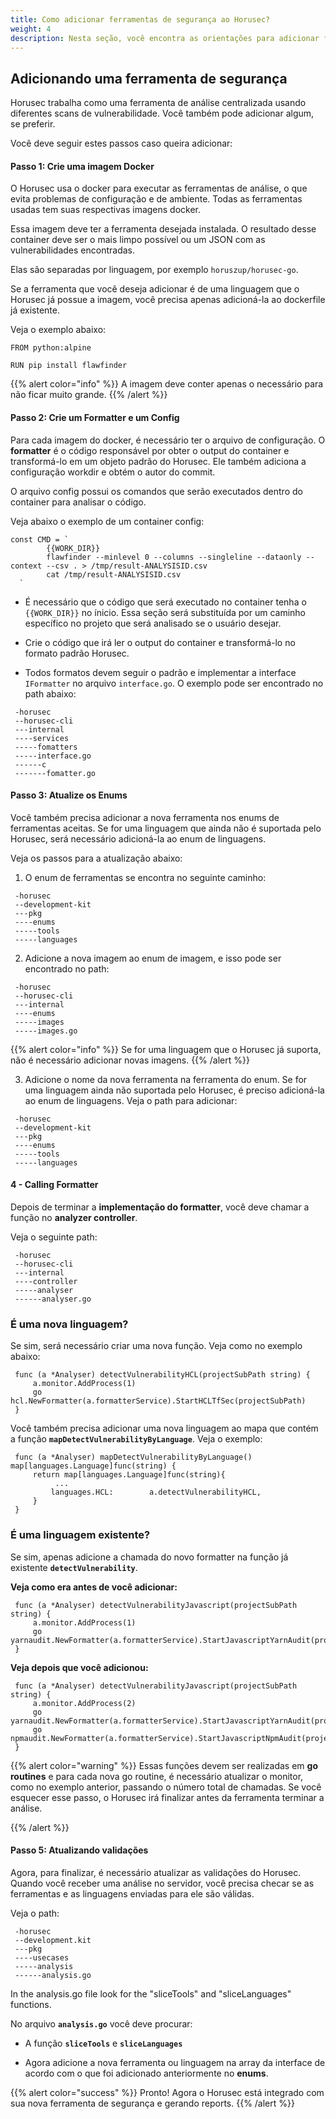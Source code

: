 ```yaml
---
title: Como adicionar ferramentas de segurança ao Horusec?
weight: 4
description: Nesta seção, você encontra as orientações para adicionar ferramentas de segurança ao Horusec.
---
```


## **Adicionando uma ferramenta de segurança**
 
Horusec trabalha como uma ferramenta de análise centralizada usando diferentes scans de vulnerabilidade. Você também pode adicionar algum, se preferir.

Você deve seguir estes passos caso queira adicionar:
 
#### **Passo 1: Crie uma imagem Docker**
 
O Horusec usa o docker para executar as ferramentas de análise, o que evita problemas de configuração e de ambiente. Todas as ferramentas usadas tem suas respectivas imagens docker.

Essa imagem deve ter a ferramenta desejada instalada. O resultado desse container deve ser o mais limpo possível ou um JSON com as vulnerabilidades encontradas. 

Elas são separadas por linguagem, por exemplo
`horuszup/horusec-go`.

Se a ferramenta que você deseja adicionar é de uma linguagem que o Horusec já possue a imagem, você precisa apenas adicioná-la ao dockerfile já existente. 

Veja o exemplo abaixo: 
 
```
FROM python:alpine

RUN pip install flawfinder
```
 
{{% alert color="info" %}}
A imagem deve conter apenas o necessário para não ficar muito grande. 
{{% /alert %}}
 
#### **Passo 2: Crie um Formatter e um Config**

Para cada imagem do docker, é necessário ter o arquivo de configuração. O **formatter** é o código responsável por obter o output do container e transformá-lo em um objeto padrão do Horusec. Ele também adiciona a configuração workdir e obtém o autor do commit.
 
 O arquivo config possui os comandos que serão executados dentro do container para analisar o código.

Veja abaixo o exemplo de um container config: 

 
```
const CMD = `
		{{WORK_DIR}}
		flawfinder --minlevel 0 --columns --singleline --dataonly --context --csv . > /tmp/result-ANALYSISID.csv
		cat /tmp/result-ANALYSISID.csv
  `
```
- É necessário que o código que será executado no container tenha o `{{WORK_DIR}}` no ínicio. Essa seção será substituída por um caminho específico no projeto que será analisado se o usuário desejar. 

- Crie o código que irá ler o output do container e transformá-lo no formato padrão Horusec. 
 
- Todos formatos devem seguir o padrão e implementar a interface `IFormatter` no arquivo `interface.go`.
O exemplo pode ser encontrado no path abaixo: 
 
```
 -horusec
 --horusec-cli
 ---internal
 ----services
 -----fomatters
 -----interface.go
 ------c
 -------fomatter.go
```

#### **Passo 3: Atualize os Enums**

Você também precisa adicionar a nova ferramenta nos enums de ferramentas aceitas. Se for uma linguagem que ainda não é suportada pelo Horusec, será necessário adicioná-la ao enum de linguagens.

Veja os passos para a atualização abaixo: 

1. O enum de ferramentas se encontra no seguinte caminho: 
 

```
 -horusec
 --development-kit
 ---pkg
 ----enums
 -----tools
 -----languages
```

2. Adicione a nova imagem ao enum de imagem, e isso pode ser encontrado no path: 

```
 -horusec
 --horusec-cli
 ---internal
 ----enums
 -----images
 -----images.go
```


{{% alert color="info" %}}
Se for uma linguagem que o Horusec já suporta, não é necessário adicionar novas imagens. 
{{% /alert %}}

3. Adicione o nome da nova ferramenta na ferramenta do enum. 
Se for uma linguagem ainda não suportada pelo Horusec, é preciso adicioná-la ao enum de linguagens.
Veja o path para adicionar: 

```
 -horusec
 --development-kit
 ---pkg
 ----enums
 -----tools
 -----languages
```

#### 4 - Calling Formatter

Depois de terminar a **implementação do formatter**, você deve chamar a função no **analyzer controller**. 


Veja o seguinte path:

```
 -horusec
 --horusec-cli
 ---internal
 ----controller
 -----analyser
 ------analyser.go
```

### É uma nova linguagem? 

Se sim, será necessário criar uma nova função. Veja como no exemplo abaixo: 

```
 func (a *Analyser) detectVulnerabilityHCL(projectSubPath string) {
 	 a.monitor.AddProcess(1)
 	 go hcl.NewFormatter(a.formatterService).StartHCLTfSec(projectSubPath)
 }
```


Você também precisa adicionar uma nova linguagem ao mapa que contém a função  **`mapDetectVulnerabilityByLanguage`**. Veja o exemplo: 

```
 func (a *Analyser) mapDetectVulnerabilityByLanguage() map[languages.Language]func(string) {
	 return map[languages.Language]func(string){
          ...
	 	 languages.HCL:        a.detectVulnerabilityHCL,
	 }
 }
```


### É uma linguagem existente? 

Se sim, apenas adicione a chamada do novo formatter na função já existente **`detectVulnerability`**.


**Veja como era antes de você adicionar:** 

```
 func (a *Analyser) detectVulnerabilityJavascript(projectSubPath string) {
	 a.monitor.AddProcess(1)
	 go yarnaudit.NewFormatter(a.formatterService).StartJavascriptYarnAudit(projectSubPath)
 }
```
**Veja depois que você adicionou:**

```
 func (a *Analyser) detectVulnerabilityJavascript(projectSubPath string) {
	 a.monitor.AddProcess(2)
	 go yarnaudit.NewFormatter(a.formatterService).StartJavascriptYarnAudit(projectSubPath)
	 go npmaudit.NewFormatter(a.formatterService).StartJavascriptNpmAudit(projectSubPath)
 }
```

{{% alert color="warning" %}}
Essas funções devem ser realizadas em **go routines** e para cada nova go routine, é necessário atualizar o monitor, como no exemplo anterior, passando o número total de chamadas. 
Se você esquecer esse passo, o Horusec irá finalizar antes da ferramenta terminar a análise. 

{{% /alert %}}

#### **Passo 5: Atualizando validações** 

Agora, para finalizar, é necessário atualizar as validações do Horusec. Quando você receber uma análise no servidor, você precisa checar se as ferramentas e as linguagens enviadas para ele são válidas. 

Veja o path:

```
 -horusec
 --development.kit
 ---pkg
 ----usecases
 -----analysis
 ------analysis.go
```

In the analysis.go file look for the "sliceTools" and "sliceLanguages" functions.

No arquivo **`analysis.go`** você deve procurar: 

* A função **`sliceTools`** e **`sliceLanguages`**

* Agora adicione a nova ferramenta ou linguagem na array da interface de acordo com o que foi adicionado anteriormente no **enums**. 

{{% alert color="success" %}}
Pronto! Agora o Horusec está integrado com sua nova ferramenta de segurança e gerando reports. 
{{% /alert %}}
